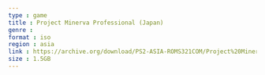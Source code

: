 ```yaml
---
type : game
title : Project Minerva Professional (Japan)
genre : 
format : iso
region : asia
link : https://archive.org/download/PS2-ASIA-ROMS321COM/Project%20Minerva%20Professional%20%28Japan%29.7z
size : 1.5GB
---
```

